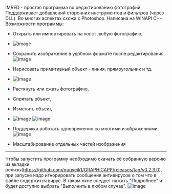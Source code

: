 IMRED - простая программа по редактированию фотографий. Поддерживает добавлений сторонних инструментов и фильтров (через DLL). Во многих аспектах схожа с Photoshop. Написана на WINAPI C++. Возможности программы: 
- Открыть или импортировать на холст любую фотографию, 
-  ![image](https://user-images.githubusercontent.com/64206443/182854548-5493df0f-4b0f-462f-ae83-fcb3d7c1221d.png)
- Сохранить изображение в удобном формате после редактирования,
![image](https://user-images.githubusercontent.com/64206443/182854882-eaae5da0-4436-47eb-acc9-706e0200fe26.png)
- Нарисовать примитивный объект - линия, прямоугольник и тд.
- ![image](https://user-images.githubusercontent.com/64206443/182832471-10e8e3e4-441a-4398-8869-6e23a97ea341.png)
- Растянуть или сжать фотографию,
- Спрятать объект,
- Изменить объект,
- ![image](https://user-images.githubusercontent.com/64206443/182855280-365db4ca-9b22-4d17-bdec-b1cfa9bce683.png)
![image](https://user-images.githubusercontent.com/64206443/182855416-b7e66951-b153-41f8-92a7-ae3a7207d623.png)

- Поддержка работать одновременно со многими изображениями,
![image](https://user-images.githubusercontent.com/64206443/182855149-a77719ec-10ab-4451-8693-fea855a967c4.png)

- Масштабирование отдельных частей изображения
______________________________________________________________________________________________________________
Чтобы запустить программу необходимо скачать её собранную версию из вкладки релизы(https://github.com/quqveik1/GRAPHICAPP/releases/tag/v0.2.3.0),
при запуске надо игнорировать сообщения антивирусов о том что в файле содержится вирус.
В таком окне следует нажать "Подробнее" и будет доступно выбрать "Выполнить в любом случае".
![image](https://user-images.githubusercontent.com/64206443/182850947-0855e7db-f4b7-4635-a350-d6ce149e3541.png)




